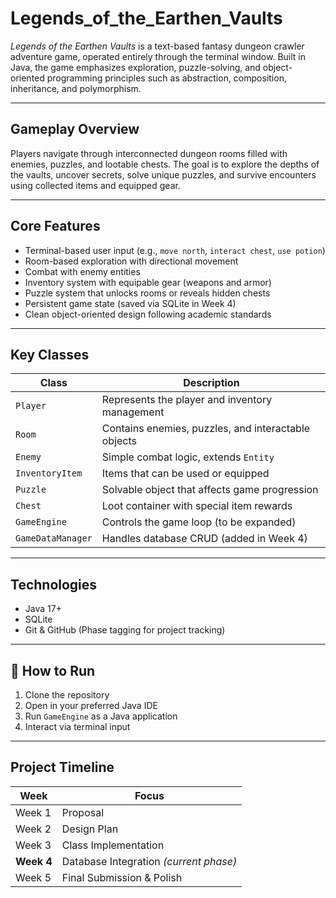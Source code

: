 # Legends_of_the_Earthen_Vaults

*Legends of the Earthen Vaults* is a text-based fantasy dungeon crawler adventure game, operated entirely through the terminal window. Built in Java, the game emphasizes exploration, puzzle-solving, and object-oriented programming principles such as abstraction, composition, inheritance, and polymorphism.

---

## Gameplay Overview

Players navigate through interconnected dungeon rooms filled with enemies, puzzles, and lootable chests. The goal is to explore the depths of the vaults, uncover secrets, solve unique puzzles, and survive encounters using collected items and equipped gear.

---

## Core Features

- Terminal-based user input (e.g., `move north`, `interact chest`, `use potion`)
- Room-based exploration with directional movement
- Combat with enemy entities
- Inventory system with equipable gear (weapons and armor)
- Puzzle system that unlocks rooms or reveals hidden chests
- Persistent game state (saved via SQLite in Week 4)
- Clean object-oriented design following academic standards

---

## Key Classes

| Class            | Description |
|------------------|-------------|
| `Player`         | Represents the player and inventory management |
| `Room`           | Contains enemies, puzzles, and interactable objects |
| `Enemy`          | Simple combat logic, extends `Entity` |
| `InventoryItem`  | Items that can be used or equipped |
| `Puzzle`         | Solvable object that affects game progression |
| `Chest`          | Loot container with special item rewards |
| `GameEngine`     | Controls the game loop (to be expanded) |
| `GameDataManager`| Handles database CRUD (added in Week 4) |

---

## Technologies

- Java 17+
- SQLite
- Git & GitHub (Phase tagging for project tracking)

---

## 🚀 How to Run

1. Clone the repository  
2. Open in your preferred Java IDE  
3. Run `GameEngine` as a Java application  
4. Interact via terminal input

---

## Project Timeline

| Week | Focus |
|------|-------|
| Week 1 | Proposal |
| Week 2 | Design Plan |
| Week 3 | Class Implementation |
| **Week 4** | Database Integration *(current phase)* |
| Week 5 | Final Submission & Polish |




